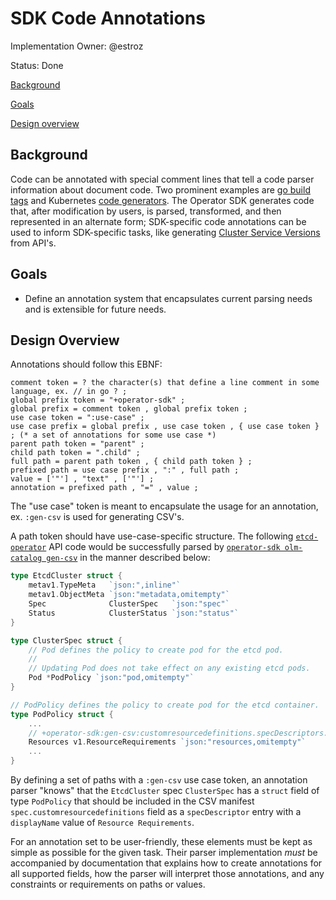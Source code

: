 # SDK Code Annotations

Implementation Owner: @estroz

Status: Done

[Background](#Background)

[Goals](#Goals)

[Design overview](#Design_overview)

## Background

Code can be annotated with special comment lines that tell a code parser information about document code. Two prominent examples are [go build tags][go_build_tags] and Kubernetes [code generators][k8s_code_gen]. The Operator SDK generates code that, after modification by users, is parsed, transformed, and then represented in an alternate form; SDK-specific code annotations can be used to inform SDK-specific tasks, like generating [Cluster Service Versions][olm_csv] from API's.

## Goals

- Define an annotation system that encapsulates current parsing needs and is extensible for future needs.

## Design Overview

Annotations should follow this EBNF:

```
comment token = ? the character(s) that define a line comment in some language, ex. // in go ? ;
global prefix token = "+operator-sdk" ;
global prefix = comment token , global prefix token ;
use case token = ":use-case" ;
use case prefix = global prefix , use case token , { use case token } ; (* a set of annotations for some use case *)
parent path token = "parent" ;
child path token = ".child" ;
full path = parent path token , { child path token } ;
prefixed path = use case prefix , ":" , full path ;
value = ['"'] , "text" , ['"'] ;
annotation = prefixed path , "=" , value ;
```

The "use case" token is meant to encapsulate the usage for an annotation, ex. `:gen-csv` is used for generating CSV's.

A path token should have use-case-specific structure. The following [`etcd-operator`][etcd_operator_api] API code would be successfully parsed by [`operator-sdk olm-catalog gen-csv`][sdk_cli_ref_gen_csv] in the manner described below:

```Go
type EtcdCluster struct {
	metav1.TypeMeta   `json:",inline"`
	metav1.ObjectMeta `json:"metadata,omitempty"`
	Spec              ClusterSpec   `json:"spec"`
	Status            ClusterStatus `json:"status"`
}

type ClusterSpec struct {
	// Pod defines the policy to create pod for the etcd pod.
	//
	// Updating Pod does not take effect on any existing etcd pods.
	Pod *PodPolicy `json:"pod,omitempty"`
}

// PodPolicy defines the policy to create pod for the etcd container.
type PodPolicy struct {
	...
	// +operator-sdk:gen-csv:customresourcedefinitions.specDescriptors.displayName="Resource Requirements"
	Resources v1.ResourceRequirements `json:"resources,omitempty"`
	...
}
```

By defining a set of paths with a `:gen-csv` use case token, an annotation parser "knows" that the `EtcdCluster` spec `ClusterSpec` has a `struct` field of type `PodPolicy` that should be included in the CSV manifest `spec.customresourcedefinitions` field as a `specDescriptor` entry with a `displayName` value of `Resource Requirements`.

For an annotation set to be user-friendly, these elements must be kept as simple as possible for the given task. Their parser implementation *must* be accompanied by documentation that explains how to create annotations for all supported fields, how the parser will interpret those annotations, and any constraints or requirements on paths or values.

[go_build_tags]:https://golang.org/pkg/go/build/#hdr-Build_Constraints
[k8s_code_gen]:https://blog.openshift.com/kubernetes-deep-dive-code-generation-customresources/
[olm_csv]:https://github.com/operator-framework/operator-lifecycle-manager/blob/master/Documentation/design/building-your-csv.md
[sdk_cli_ref_gen_csv]:https://github.com/operator-framework/operator-sdk/blob/master/doc/sdk-cli-reference.md#gen-csv
[etcd_operator_api]:https://github.com/coreos/etcd-operator/blob/387ece1ca4e9af764c9eb569ff995a21b10ba5ee/pkg/apis/etcd/v1beta2/cluster.go
